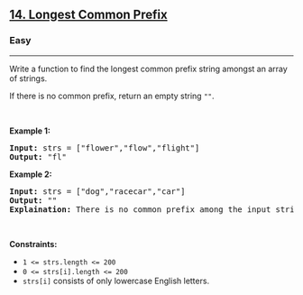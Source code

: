 <h2><a href="https://leetcode.com/problems/longest-common-prefix/">14. Longest Common Prefix</a></h2><h3>Easy</h3><hr><div><p>
Write a function to find the longest common prefix string amongst an array of strings.

If there is no common prefix, return an empty string <code>""</code>.
</p>

<p>&nbsp;</p>
<p><strong>Example 1:</strong></p>

<pre>
<strong>Input:</strong> strs = ["flower","flow","flight"]
<strong>Output:</strong> "fl"
</pre>

<p><strong>Example 2:</strong></p>

<pre>
<strong>Input:</strong> strs = ["dog","racecar","car"]
<strong>Output:</strong> ""
<strong>Explaination:</strong> There is no common prefix among the input strings.
</pre>

<p>&nbsp;</p>
<p><strong>Constraints:</strong></p>

<ul>
	<li><code>1 &lt;= strs.length &lt;= 200</code></li>
	<li><code>0 &lt;= strs[i].length &lt;= 200</code></li>
    <li><code>strs[i]</code> consists of only lowercase English letters.</li>
</ul>
</div>
